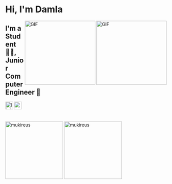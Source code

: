 # Hi, I'm Damla
<img align="right" alt="GIF" src="https://user-images.githubusercontent.com/72323632/161739679-d1d6f3c5-41de-4db1-9f11-0935cbc95bf5.gif" width="220" height="200" />

<img align="right" alt="GIF" src="https://user-images.githubusercontent.com/72323632/161740495-bf9646bf-b4f0-4a62-8fdb-72b02e11c997.gif
" width="220" height="200" />

## I'm a Student 👨‍🎓, Junior Computer Engineer 🚀

[<img align="left" alt="linkedin | LinkedIn" width="24px" src="https://raw.githubusercontent.com/peterthehan/peterthehan/master/assets/linkedin.svg" />][linkedin]
[<img align="left" height="24" width="24" src="https://cdn.jsdelivr.net/npm/simple-icons@v4/icons/gmail.svg" />][gmail]


<br />


[linkedin]: https://www.linkedin.com/in/damlabasakkocak/
[gmail]: mailto:kocakdamlabasak@gmail.com
<br />

<img height="180em" align="center" src="https://github-readme-stats.vercel.app/api?username=damlabkocak&show_icons=true&locale=en&theme=algolia&include_all_commits=true&count_private=true" alt="mukireus"/>
<img height="180em" align="center" src="https://github-readme-stats.vercel.app/api/top-langs?username=damlabkocak&show_icons=true&locale=en&layout=compact&langs_count=8&theme=algolia" alt="mukireus"/>
